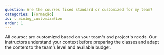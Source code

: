 ```yaml
---
question: Are the courses fixed standard or customized for my team?
categories: [Formação]
id: training_customization
order: 1
---
```


All courses are customized based on your team's and project's needs. Our instructors understand your context before preparing the classes and adapt the content to the team's level and available budget.